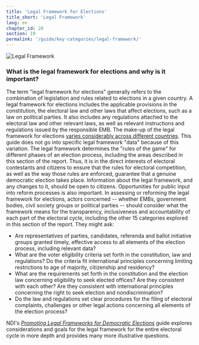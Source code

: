 ```yaml
---
title: 'Legal Framework for Elections'
title_short: 'Legal Framework'
lang: en
chapter_id: 20
section: 19
permalink: '/guide/key-categories/legal-framework/'
---
```


![Legal Framework](/images/inventory/categories/legal-framework.png)

### What is the legal framework for elections and why is it important?

The term "legal framework for elections" generally refers to the combination of legislation and rules related to elections in a given country. A legal framework for elections includes the applicable provisions in the constitution, the electoral law and other laws that affect elections, such as a law on political parties. It also includes any regulations attached to the electoral law and other relevant laws, as well as relevant instructions and regulations issued by the responsible EMB. The make-up of the legal framework for elections [varies considerably across different countries](http://aceproject.org/epic-en/CDMap?question=LF001&f=g). This guide does not go into specific legal framework "data" because of this variation. The legal framework determines the "rules of the game" for different phases of an election process, including the areas described in this section of the report. Thus, it is in the direct interests of electoral contestants and citizens to ensure that the rules for electoral competition, as well as the way those rules are enforced, guarantee that a genuine democratic election takes place. Information about the legal framework, and any changes to it, should be open to citizens. Opportunities for public input into reform processes is also important. In assessing or reforming the legal framework for elections, actors concerned -- whether EMBs, government bodies, civil society groups or political parties -- should consider what the framework means for the transparency, inclusiveness and accountability of each part of the electoral cycle, including the other 15 categories explored in this section of the report. They might ask:

*   Are representatives of parties, candidates, referenda and ballot initiative groups granted timely, effective access to all elements of the election process, including relevant data?
*   What are the voter eligibility criteria set forth in the constitution, law and regulations? Do the criteria fit international principles concerning limiting restrictions to age of majority, citizenship and residency?
*   What are the requirements set forth in the constitution and the election law concerning eligibility to seek elected offices? Are they consistent with each other? Are they consistent with international principles concerning the right to seek election and nondiscrimination?
*   Do the law and regulations set clear procedures for the filing of electoral complaints, challenges or other legal actions concerning all elements of the election process?

NDI's [_Promoting Legal Frameworks for Democratic Elections_](https://www.ndi.org/files/2404_ww_elect_legalframeworks_093008.pdf) guide explores considerations and goals for the legal framework for the entire electoral cycle in more depth and provides many more illustrative questions.

